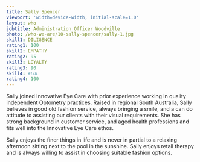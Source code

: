 ```yaml
---
title: Sally Spencer
viewport: 'width=device-width, initial-scale=1.0'
layout: who
jobtitle: Administration Officer Woodville
photo: /who-we-are/10-sally-spencer/sally-1.jpg
skill1: DILIGENCE
rating1: 100
skill2: EMPATHY
rating2: 95
skill3: LOYALTY
rating3: 90
skill4: #LOL
rating4: 100
---
```


Sally joined Innovative Eye Care with prior experience working in quality independent Optometry practices. Raised in regional South Australia, Sally believes in good old fashion service, always bringing a smile, and a can do attitude to assisting our clients with their visual requirements. She has strong background in customer service, and aged health professions and fits well into the Innovative Eye Care ethos.

Sally enjoys the finer things in life and is never in partial to a relaxing afternoon sitting next to the pool in the sunshine. Sally enjoys retail therapy and is always willing to assist in choosing suitable fashion options.
